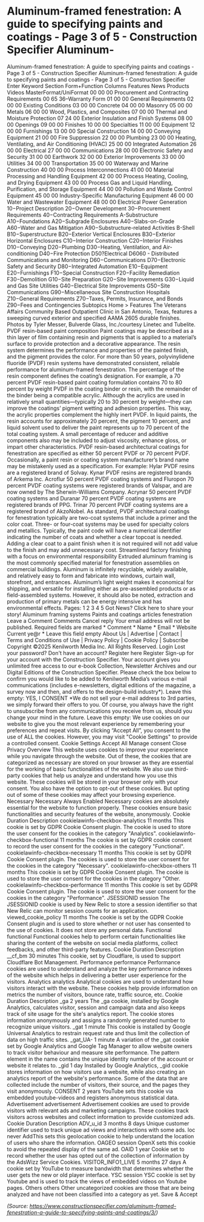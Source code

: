 # Aluminum-framed fenestration: A guide to specifying paints and coatings - Page 3 of 5 - Construction Specifier Aluminum-

Aluminum-framed fenestration: A guide to specifying paints and coatings - Page 3 of 5 - Construction Specifier Aluminum-framed fenestration: A guide to specifying paints and coatings - Page 3 of 5 - Construction Specifier Enter Keyword Section Form+Function Columns Features News Products Videos MasterFormat/UniFormat 00 00 00 Procurement and Contracting Requirements 00 65 36–Warranty Form 01 00 00 General Requirements 02 00 00 Existing Conditions 03 00 00 Concrete 04 00 00 Masonry 05 00 00 Metals 06 00 00 Wood, Plastics, and Composites 07 00 00 Thermal and Moisture Protection 07 24 00 Exterior Insulation and Finish Systems 08 00 00 Openings 09 00 00 Finishes 10 00 00 Specialties 11 00 00 Equipment 12 00 00 Furnishings 13 00 00 Special Construction 14 00 00 Conveying Equipment 21 00 00 Fire Suppression 22 00 00 Plumbing 23 00 00 Heating, Ventilating, and Air Conditioning (HVAC) 25 00 00 Integrated Automation 26 00 00 Electrical 27 00 00 Communications 28 00 00 Electronic Safety and Security 31 00 00 Earthwork 32 00 00 Exterior Improvements 33 00 00 Utilities 34 00 00 Transportation 35 00 00 Waterway and Marine Construction 40 00 00 Process Interconnections 41 00 00 Material Processing and Handling Equipment 42 00 00 Process Heating, Cooling, and Drying Equipment 43 00 00 Process Gas and Liquid Handling, Purification, and Storage Equipment 44 00 00 Pollution and Waste Control Equipment 45 00 00 Industry-Specific Manufacturing Equipment 46 00 00 Water and Wastewater Equipment 48 00 00 Electrical Power Generation 10−Project Description 20−Owner Development 30−Procurement Requirements 40−Contracting Requirements A-Substructure A10−Foundations A20−Subgrade Enclosures A40−Slabs-on-Grade A60−Water and Gas Mitigation A90−Substructure-related Activities B-Shell B10−Superstructure B20−Exterior Vertical Enclosures B30−Exterior Horizontal Enclosures C10−Interior Construction C20−Interior Finishes D10−Conveying D20−Plumbing D30−Heating, Ventilation, and Air-conditioning D40−Fire Protection D50?Electrical D6060 - Distributed Communications and Monitoring D60−Communications D70−Electronic Safety and Security D80−Integrated Automation E10−Equipment E20−Furnishings F10−Special Construction F20−Facility Remediation F30−Demolition G10−Site Preparation G20−Site Improvements G30−Liquid and Gas Site Utilities G40−Electrical Site Improvements G50−Site Communications G90−Miscellaneous Site Construction Hospitals Z10−General Requirements Z70−Taxes, Permits, Insurance, and Bonds Z90−Fees and Contingencies Subtopics Home > Features The Veterans Affairs Community Based Outpatient Clinic in San Antonio, Texas, features a sweeping curved exterior and specified AAMA 2605 durable finishes. Photos by Tyler Messer, Bulverde Glass, Inc./courtesy Linetec and Tubelite. PVDF resin-based paint composition Paint coatings may be described as a thin layer of film containing resin and pigments that is applied to a material’s surface to provide protection and a decorative appearance. The resin system determines the performance and properties of the painted finish, and the pigment provides the color. For more than 50 years, polyvinylidene fluoride (PVDF) resin systems have demonstrated consistent, reliable performance for aluminum-framed fenestration. The percentage of the resin component defines the coating’s designation. For example, a 70 percent PVDF resin-based paint coating formulation contains 70 to 80 percent by weight PVDF in the coating binder or resin, with the remainder of the binder being a compatible acrylic. Although the acrylics are used in relatively small quantities—typically 20 to 30 percent by weight—they can improve the coatings’ pigment wetting and adhesion properties. This way, the acrylic properties complement the highly inert PVDF. In liquid paints, the resin accounts for approximately 20 percent, the pigment 10 percent, and liquid solvent used to deliver the paint represents up to 70 percent of the total coating system. A small percentage of reducer and additive components also may be included to adjust viscosity, enhance gloss, or impart other characteristics. PVDF resin-based architectural coatings for fenestration are specified as either 50 percent PVDF or 70 percent PVDF. Occasionally, a paint resin or coating system manufacturer’s brand name may be mistakenly used as a specification. For example: Hylar PVDF resins are a registered brand of Solvay. Kynar PVDF resins are registered brands of Arkema Inc. Acroflur 50 percent PVDF coating systems and Fluropon 70 percent PVDF coating systems were registered brands of Valspar, and are now owned by The Sherwin-Williams Company. Acrynar 50 percent PVDF coating systems and Duranar 70 percent PVDF coating systems are registered brands of PPG. Trinar 70 percent PVDF coating systems are a registered brand of AkzoNobel. As standard, PVDF architectural coatings for fenestration typically are two-coat systems that include a primer and the color coat. Three- or four-coat systems may be used for specialty colors and metallics. Typically, the paint code will have a numerical identifier indicating the number of coats and whether a clear topcoat is needed. Adding a clear coat to a paint finish when it is not required will not add value to the finish and may add unnecessary cost. Streamlined factory finishing with a focus on environmental responsibility Extruded aluminum framing is the most commonly specified material for fenestration assemblies on commercial buildings. Aluminum is infinitely recyclable, widely available, and relatively easy to form and fabricate into windows, curtain wall, storefront, and entrances. Aluminum’s light weight makes it economical for shipping, and versatile for installing either as pre-assembled products or as field-assembled systems. However, it should also be noted, extraction and production of primary metals can be energy intensive and has environmental effects. Pages: 1 2 3 4 5 Got News? Click here to share your story! Aluminum framing systems Paints and coatings articles fenestration Leave a Comment Comments Cancel reply Your email address will not be published. Required fields are marked * Comment * Name * Email * Website Current ye@r * Leave this field empty About Us | Advertise | Contact | Terms and Conditions of Use | Privacy Policy | Cookie Policy | Subscribe Copyright ©2025 Kenilworth Media Inc. All Rights Reserved. Login Lost your password? Don't have an account? Register here Register Sign-up for your account with the Construction Specifier. Your account gives you unlimited free access to our e-book Collection, Newsletter Archives and our Digital Editions of the Construction Specifier. Please check the box below to confirm you would like to be added to Kenilworth Media’s various e-mail communications (includes e-newsletters, digital editions of the magazine, a survey now and then, and offers to the design-build industry*). Leave this empty: YES, I CONSENT *We do not sell your e-mail address to 3rd parties, we simply forward their offers to you. Of course, you always have the right to unsubscribe from any communications you receive from us, should you change your mind in the future. Leave this empty: We use cookies on our website to give you the most relevant experience by remembering your preferences and repeat visits. By clicking “Accept All”, you consent to the use of ALL the cookies. However, you may visit "Cookie Settings" to provide a controlled consent. Cookie Settings Accept All Manage consent Close Privacy Overview This website uses cookies to improve your experience while you navigate through the website. Out of these, the cookies that are categorized as necessary are stored on your browser as they are essential for the working of basic functionalities of the website. We also use third-party cookies that help us analyze and understand how you use this website. These cookies will be stored in your browser only with your consent. You also have the option to opt-out of these cookies. But opting out of some of these cookies may affect your browsing experience. Necessary Necessary Always Enabled Necessary cookies are absolutely essential for the website to function properly. These cookies ensure basic functionalities and security features of the website, anonymously. Cookie Duration Description cookielawinfo-checkbox-analytics 11 months This cookie is set by GDPR Cookie Consent plugin. The cookie is used to store the user consent for the cookies in the category "Analytics". cookielawinfo-checkbox-functional 11 months The cookie is set by GDPR cookie consent to record the user consent for the cookies in the category "Functional". cookielawinfo-checkbox-necessary 11 months This cookie is set by GDPR Cookie Consent plugin. The cookies is used to store the user consent for the cookies in the category "Necessary". cookielawinfo-checkbox-others 11 months This cookie is set by GDPR Cookie Consent plugin. The cookie is used to store the user consent for the cookies in the category "Other. cookielawinfo-checkbox-performance 11 months This cookie is set by GDPR Cookie Consent plugin. The cookie is used to store the user consent for the cookies in the category "Performance". JSESSIONID session The JSESSIONID cookie is used by New Relic to store a session identifier so that New Relic can monitor session counts for an application. viewed_cookie_policy 11 months The cookie is set by the GDPR Cookie Consent plugin and is used to store whether or not user has consented to the use of cookies. It does not store any personal data. Functional functional Functional cookies help to perform certain functionalities like sharing the content of the website on social media platforms, collect feedbacks, and other third-party features. Cookie Duration Description __cf_bm 30 minutes This cookie, set by Cloudflare, is used to support Cloudflare Bot Management. Performance performance Performance cookies are used to understand and analyze the key performance indexes of the website which helps in delivering a better user experience for the visitors. Analytics analytics Analytical cookies are used to understand how visitors interact with the website. These cookies help provide information on metrics the number of visitors, bounce rate, traffic source, etc. Cookie Duration Description _ga 2 years The _ga cookie, installed by Google Analytics, calculates visitor, session and campaign data and also keeps track of site usage for the site's analytics report. The cookie stores information anonymously and assigns a randomly generated number to recognize unique visitors. _gat 1 minute This cookie is installed by Google Universal Analytics to restrain request rate and thus limit the collection of data on high traffic sites. _gat_UA- 1 minute A variation of the _gat cookie set by Google Analytics and Google Tag Manager to allow website owners to track visitor behaviour and measure site performance. The pattern element in the name contains the unique identity number of the account or website it relates to. _gid 1 day Installed by Google Analytics, _gid cookie stores information on how visitors use a website, while also creating an analytics report of the website's performance. Some of the data that are collected include the number of visitors, their source, and the pages they visit anonymously. CONSENT 2 years YouTube sets this cookie via embedded youtube-videos and registers anonymous statistical data. Advertisement advertisement Advertisement cookies are used to provide visitors with relevant ads and marketing campaigns. These cookies track visitors across websites and collect information to provide customized ads. Cookie Duration Description ADV_u_id 3 months 8 days Unique customer identifier used to track unique ad views and interactions with some ads. loc never AddThis sets this geolocation cookie to help understand the location of users who share the information. OAGEO session OpenX sets this cookie to avoid the repeated display of the same ad. OAID 1 year Cookie set to record whether the user has opted out of the collection of information by the AdsWizz Service Cookies. VISITOR_INFO1_LIVE 5 months 27 days A cookie set by YouTube to measure bandwidth that determines whether the user gets the new or old player interface. YSC session YSC cookie is set by Youtube and is used to track the views of embedded videos on Youtube pages. Others others Other uncategorized cookies are those that are being analyzed and have not been classified into a category as yet. Save & Accept

*(Source: https://www.constructionspecifier.com/aluminum-framed-fenestration-a-guide-to-specifying-paints-and-coatings/3/)*